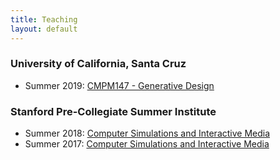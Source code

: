 ```yaml
---
title: Teaching
layout: default
---
```


### University of California, Santa Cruz
- Summer 2019: [CMPM147 - Generative Design](https://canvas.ucsc.edu/courses/26749)

### Stanford Pre-Collegiate Summer Institute
- Summer 2018: [Computer Simulations and Interactive Media](https://lucasnfe.github.io/csim18/)
- Summer 2017: [Computer Simulations and Interactive Media](teaching/csim/home.html)
